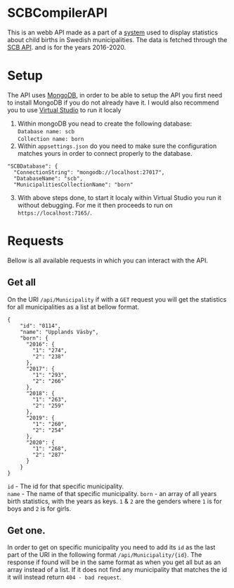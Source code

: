 # SCBCompilerAPI
This is an webb API made as a part of a [system](https://github.com/jeso20BTH/SCB-system) used to display statistics about child births in Swedish
municipalities. The data is fetched through the [SCB API](https://scb.se/vara-tjanster/oppna-data/api-for-statistikdatabasen/). and is for the years 2016-2020.

# Setup
The API uses [MongoDB](https://www.mongodb.com/), in order to be able to setup the API you first need to install MongoDB if you do not already have it.
I would also recommend you to use [Virtual Studio](https://visualstudio.microsoft.com/) to run it localy
1. Within mongoDB you nead to create the following database:  
`Database name: scb`  
`Collection name: born`
2. Within `appsettings.json` do you need to make sure the configuration matches yours in order to connect properly to the database.
```
"SCBDatabase": {
  "ConnectionString": "mongodb://localhost:27017",
  "DatabaseName": "scb",
  "MunicipalitiesCollectionName": "born"
```
3. With above steps done, to start it localy within Virtual Studio you run it without debugging. For me it then proceeds to run on `https://localhost:7165/`.

# Requests
Bellow is all available requests in which you can interact with the API.
## Get all
On the URI `/api/Municipality` if with a `GET` request you will get the statistics for all municipalities as a list at bellow format.
```
{
    "id": "0114",
    "name": "Upplands Väsby",
    "born": {
      "2016": {
        "1": "274",
        "2": "238"
      },
      "2017": {
        "1": "293",
        "2": "266"
      },
      "2018": {
        "1": "263",
        "2": "259"
      },
      "2019": {
        "1": "260",
        "2": "254"
      },
      "2020": {
        "1": "268",
        "2": "287"
      }
    }
}
```
`id` - The id for that specific municipality.  
`name` - The name of that specific municipality.
`born` - an array of all years birth statistics, with the years as keys.
`1` & `2` are the genders where `1` is for boys and `2` is for girls.

## Get one.
In order to get on specific municipality you need to add its `id` as the last part of the URI in the following format `/api/Municipality/{id}`. The response if found will be in the same format as when you get all but as an array instead of a list. If it does not find any municipality that matches the id it will instead return `404 - bad request`.
